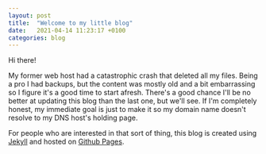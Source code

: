 ```yaml
---
layout: post
title:  "Welcome to my little blog"
date:   2021-04-14 11:23:17 +0100
categories: blog
---
```

Hi there!

My former web host had a catastrophic crash that deleted all my files. Being a pro I had backups, but the content was mostly old and a bit embarrassing so I figure it's a good time to start afresh. There's a good chance I'll be no better at updating this blog than the last one, but we'll see. If I'm completely honest, my immediate goal is just to make it so my domain name doesn't resolve to my DNS host's holding page.

For people who are interested in that sort of thing, this blog is created using [Jekyll](https://jekyllrb.com) and hosted on [Github Pages](https://pages.github.com).
